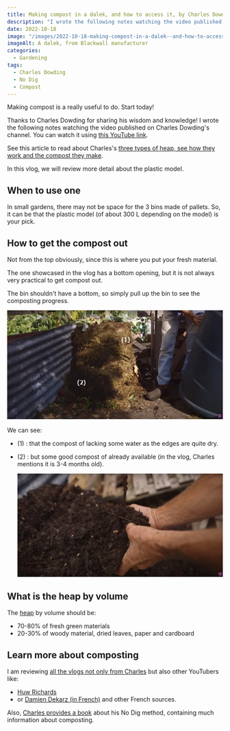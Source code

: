 ```yaml
---
title: Making compost in a dalek, and how to access it, by Charles Dowding
description: "I wrote the following notes watching the video published on Charles Dowding's channel"
date: 2022-10-18
image: "/images/2022-10-18-making-compost-in-a-dalek--and-how-to-access-it-charles-dowding-hero.jpg"
imageAlt: A dalek, from Blackwall manufacturer
categories:
  - Gardening
tags:
  - Charles Dowding
  - No Dig
  - Compost
---
```


Making compost is a really useful to do. Start today!

Thanks to Charles Dowding for sharing his wisdom and knowledge! I wrote the following notes watching the video published on Charles Dowding's channel. You can watch it using [this YouTube link](https://www.youtube.com/watch?v=2scvQgm6HFw).

See this article to read about Charles's [three types of heap, see how they work and the compost they make](../../2022-04/3-heap-types-how-they-work-and-what-they-give-charles-dowding/index.md).

In this vlog, we will review more detail about the plastic model.

## When to use one

In small gardens, there may not be space for the 3 bins made of pallets. So, it can be that the plastic model (of about 300 L depending on the model) is your pick.

## How to get the compost out

Not from the top obviously, since this is where you put your fresh material.

The one showcased in the vlog has a bottom opening, but it is not always very practical to get compost out.

The bin shouldn't have a bottom, so simply pull up the bin to see the composting progress.

![Compost in the making](images/compost-in-progress.jpg "Credits: image taken from Charles Dowding's vlog")

We can see:

- (1) : that the compost of lacking some water as the edges are quite dry.
- (2) : but some good compost of already available (in the vlog, Charles mentions it is 3-4 months old).

  ![Compost is ready](images/ready-compost.jpg "Credits: image taken from Charles Dowding's vlog")

## What is the heap by volume

The [heap](https://www.google.com/search?q=heap+meaning) by volume should be:

- 70-80% of fresh green materials
- 20-30% of woody material, dried leaves, paper and cardboard

## Learn more about composting

I am reviewing [all the vlogs not only from Charles](../../../tags/charles-dowding/) but also other YouTubers like:

- [Huw Richards](../../../tags/huw-richards/)
- or [Damien Dekarz (in French)](https://jeremielitzler.fr/tags/damien-dekarz/) and other French sources.

Also, [Charles provides a book](https://amzn.to/3ELjByW) about his No Dig method, containing much information about composting.
